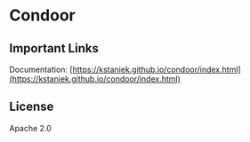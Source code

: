 Condoor
=======

Important Links
---------------

Documentation: [https://kstaniek.github.io/condoor/index.html](https://kstaniek.github.io/condoor/index.html)


License
-------

Apache 2.0